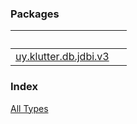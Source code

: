 


### Packages

|&nbsp;|&nbsp;|
|---|---|
| [uy.klutter.db.jdbi.v3](uy.klutter.db.jdbi.v3/index.md) |  |

### Index

[All Types](alltypes/index.md)
